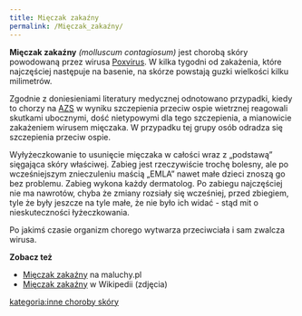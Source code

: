 ```yaml
---
title: Mięczak zakaźny
permalink: /Mięczak_zakaźny/
---
```


**Mięczak zakaźny** *(molluscum contagiosum)* jest chorobą skóry powodowaną przez wirusa [Poxvirus](/Poxvirus "wikilink"). W kilka tygodni od zakażenia, które najczęściej następuje na basenie, na skórze powstają guzki wielkości kilku milimetrów.

Zgodnie z doniesieniami literatury medycznej odnotowano przypadki, kiedy to chorzy na [AZS](/AZS "wikilink") w wyniku szczepienia przeciw ospie wietrznej reagowali skutkami ubocznymi, dość nietypowymi dla tego szczepienia, a mianowicie zakażeniem wirusem mięczaka. W przypadku tej grupy osób odradza się szczepienia przeciw ospie.

Wyłyżeczkowanie to usunięcie mięczaka w całości wraz z „podstawą” sięgająca skóry właściwej. Zabieg jest rzeczywiście trochę bolesny, ale po wcześniejszym znieczuleniu maścią „EMLA” nawet małe dzieci znoszą go bez problemu. Zabieg wykona każdy dermatolog. Po zabiegu najczęściej nie ma nawrotów, chyba że zmiany rozsiały się wcześniej, przed zbiegiem, tyle że były jeszcze na tyle małe, że nie było ich widać - stąd mit o nieskuteczności łyżeczkowania.

Po jakimś czasie organizm chorego wytwarza przeciwciała i sam zwalcza wirusa.

**Zobacz też**

-   [Mięczak zakaźny](http://www.maluchy.pl/artykul/85) na maluchy.pl
-   [Mięczak zakaźny](/wikipedia:Mięczak_zakaźny "wikilink") w Wikipedii (zdjęcia)

[kategoria:inne choroby skóry](/kategoria:inne_choroby_skóry "wikilink")